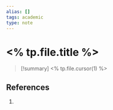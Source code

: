 ```yaml
---
alias: []
tags: academic
type: note
---
```



# <% tp.file.title %>

> [!summary] 
> <% tp.file.cursor(1) %>

## References
1. 